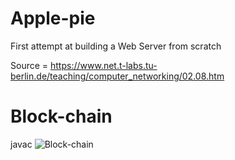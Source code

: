 # Apple-pie

First attempt at building a Web Server from scratch

Source = https://www.net.t-labs.tu-berlin.de/teaching/computer_networking/02.08.htm 


# Block-chain

javac 
![Block-chain 
](https://github.com/ankurv37/Apple-pie/blob/main/BlockChainJava-1.JPG )
